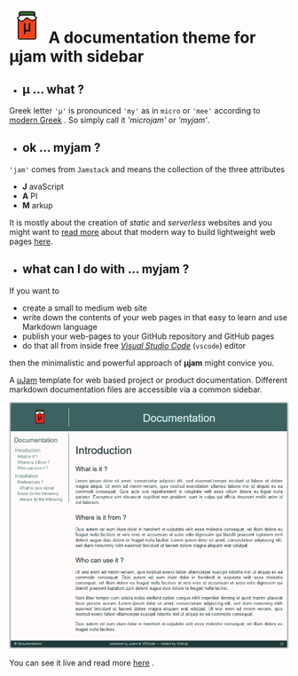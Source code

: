 # ![&mu;Jam &ndash; simple](./docs/img/icon64.png " A &mu;Jam template") A documentation theme for &mu;jam with sidebar


* ## &mu; ... what ?

Greek letter `'μ'` is pronounced `'my'` as in `micro` or `'mee'` according to [modern Greek](https://www.thoughtco.com/the-greek-alphabet-1705558) . So simply call it *'microjam'* or *'myjam'*.

* ## ok ... myjam ?

`'jam'` comes from `Jamstack` and means the collection of the three attributes
* **J** avaScript
* **A** PI
* **M** arkup

It is  mostly about the creation of *static* and *serverless* websites and you might want to [read more](https://jamstack.org/) about that modern way to build lightweight web pages [here](https://jamstack.wtf/).

* ## what can I do with ... myjam ?

If you want to 
* create a small to medium web site
* write down the contents of your web pages in that easy to learn and use Markdown language
* publish your web-pages to your GitHub repository and GitHub pages
* do that all from inside free [*Visual Studio Code*](https://code.visualstudio.com/) (`vscode`) editor

then the minimalistic and powerful approach of **&mu;jam** might convice you.


A [&mu;Jam](https://goessner.github.io/microjam/) template for web based project or product documentation. Different markdown documentation files are accessible via a common sidebar.

![&mu;Jam template for documentation](./docs/img/shot-01.png)

You can see it live and read more [here](https://goessner.github.io/microjam-docs/introduction.html) .